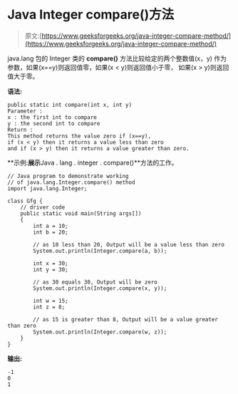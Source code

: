 # Java Integer compare()方法

> 原文:[https://www.geeksforgeeks.org/java-integer-compare-method/](https://www.geeksforgeeks.org/java-integer-compare-method/)

java.lang 包的 Integer 类的 **compare()** 方法比较给定的两个整数值(x，y)
作为参数，如果(x==y)则返回值零，如果(x < y)则返回值小于零，
如果(x > y)则返回值大于零。

**语法:**

```
public static int compare(int x, int y)
Parameter :
x : the first int to compare
y : the second int to compare
Return :
This method returns the value zero if (x==y), 
if (x < y) then it returns a value less than zero 
and if (x > y) then it returns a value greater than zero.

```

**示例:**展示**Java . lang . integer . compare()**方法的工作。

```
// Java program to demonstrate working
// of java.lang.Integer.compare() method
import java.lang.Integer;

class Gfg {
    // driver code
    public static void main(String args[])
    {
        int a = 10;
        int b = 20;

        // as 10 less than 20, Output will be a value less than zero
        System.out.println(Integer.compare(a, b));

        int x = 30;
        int y = 30;

        // as 30 equals 30, Output will be zero
        System.out.println(Integer.compare(x, y));

        int w = 15;
        int z = 8;

        // as 15 is greater than 8, Output will be a value greater than zero
        System.out.println(Integer.compare(w, z));
    }
}
```

**输出:**

```
-1
0
1

```